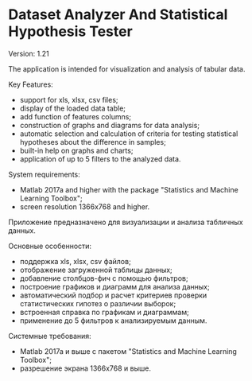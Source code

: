 Dataset Analyzer And Statistical Hypothesis Tester
==================================================

Version: 1.21

The application is intended for visualization and analysis of tabular data.

Key Features:
- support for xls, xlsx, csv files;
- display of the loaded data table;
- add function of features columns;
- construction of graphs and diagrams for data analysis;
- automatic selection and calculation of criteria for testing statistical hypotheses about the difference in samples;
- built-in help on graphs and charts;
- application of up to 5 filters to the analyzed data.


System requirements:
- Matlab 2017a and higher with the package "Statistics and Machine Learning Toolbox";
- screen resolution 1366x768 and higher.





Приложение предназначено для визуализации и анализа табличных данных.

Основные особенности:
- поддержка xls, xlsx, csv файлов;
- отображение загруженной таблицы данных;
- добавление столбцов-фич с помощью фильтров;
- построение графиков и диаграмм для анализа данных;
- автоматический подбор и расчет критериев проверки статистических гипотез о различии выборок;
- встроенная справка по графикам и диаграммам;
- применение до 5 фильтров к анализируемым данным.


Системные требования:
- Matlab 2017a и выше с пакетом "Statistics and Machine Learning Toolbox";
- разрешение экрана 1366х768 и выше.
